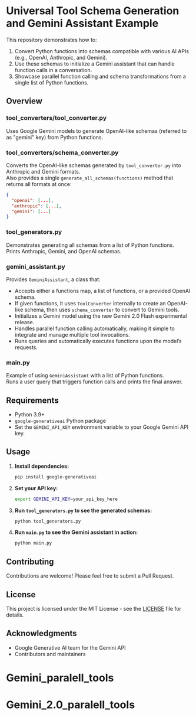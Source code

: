 # Universal Tool Schema Generation and Gemini Assistant Example

This repository demonstrates how to:

1. Convert Python functions into schemas compatible with various AI APIs (e.g., OpenAI, Anthropic, and Gemini).
2. Use these schemas to initialize a Gemini assistant that can handle function calls in a conversation.
3. Showcase parallel function calling and schema transformations from a single list of Python functions.

## Overview

### tool_converters/tool_converter.py
Uses Google Gemini models to generate OpenAI-like schemas (referred to as "gemini" key) from Python functions.  

### tool_converters/schema_converter.py
Converts the OpenAI-like schemas generated by `tool_converter.py` into Anthropic and Gemini formats.  
Also provides a single `generate_all_schemas(functions)` method that returns all formats at once:
```json
{
  "openai": [...],
  "anthropic": [...],
  "gemini": [...]
}
```

### tool_generators.py
Demonstrates generating all schemas from a list of Python functions.  
Prints Anthropic, Gemini, and OpenAI schemas.  

### gemini_assistant.py
Provides `GeminiAssistant`, a class that:
- Accepts either a functions map, a list of functions, or a provided OpenAI schema.
- If given functions, it uses `ToolConverter` internally to create an OpenAI-like schema, then uses `schema_converter` to convert to Gemini tools.
- Initializes a Gemini model using the new Gemini 2.0 Flash experimental release.
- Handles parallel function calling automatically, making it simple to integrate and manage multiple tool invocations.
- Runs queries and automatically executes functions upon the model’s requests.

### main.py
Example of using `GeminiAssistant` with a list of Python functions.  
Runs a user query that triggers function calls and prints the final answer.

## Requirements

- Python 3.9+
- `google-generativeai` Python package
- Set the `GEMINI_API_KEY` environment variable to your Google Gemini API key.

## Usage

1. **Install dependencies:**
   ```bash
   pip install google-generativeai
   ```

2. **Set your API key:**
   ```bash
   export GEMINI_API_KEY=your_api_key_here
   ```

3. **Run `tool_generators.py` to see the generated schemas:**
   ```bash
   python tool_generators.py
   ```

4. **Run `main.py` to see the Gemini assistant in action:**
   ```bash
   python main.py
   ```

## Contributing

Contributions are welcome! Please feel free to submit a Pull Request.

## License

This project is licensed under the MIT License - see the [LICENSE](LICENSE) file for details.

## Acknowledgments

- Google Generative AI team for the Gemini API
- Contributors and maintainers

# Gemini_paralell_tools
# Gemini_2.0_paralell_tools
